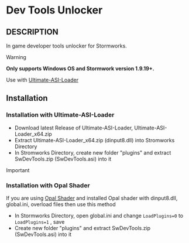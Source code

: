 # Dev Tools Unlocker
## DESCRIPTION
In game developer tools unlocker for Stormworks.
> [!WARNING]
>**Only supports Windows OS and Stormwork version 1.9.19+.**

Use with [Ultimate-ASI-Loader](https://github.com/ThirteenAG/Ultimate-ASI-Loader)
## Installation 
### Installation with Ultimate-ASI-Loader
* Download latest Release of Ultimate-ASI-Loader, Ultimate-ASI-Loader_x64.zip
* Extract Ultimate-ASI-Loader_x64.zip (dinput8.dll) into Stromworks Directory
* In Stromworks Directory, create new folder "plugins" and extract SwDevTools.zip (SwDevTools.asi) into it

> [!IMPORTANT]
>### Installation with Opal Shader
>If you are using [Opal Shader](https://www.nexusmods.com/stormworksbuildandrescue/mods/68) and installed Opal shader with dinput8.dll, global.ini, overload files then use this method
>* In Stormworks Directory, open global.ini and change `LoadPlugins=0` to `LoadPlugins=1` , save
>* Create new folder "plugins" and extract SwDevTools.zip (SwDevTools.asi) into it
